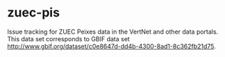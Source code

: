 # zuec-pis
Issue tracking for ZUEC Peixes data in the VertNet and other data portals. This data set corresponds to GBIF data set http://www.gbif.org/dataset/c0e8647d-dd4b-4300-8ad1-8c362fb21d75.
